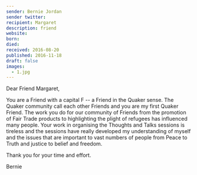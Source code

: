 ```yaml
---
sender: Bernie Jordan
sender twitter:
recipient: Margaret
description: friend
website:
born:
died:
received: 2016-08-20
published: 2016-11-18
draft: false
images:
  - 1.jpg
---
```

Dear Friend Margaret,

You are a Friend with a capital F -- a Friend in the Quaker sense. The Quaker community call each other Friends and you are my first Quaker Friend. The work you do for our community of Friends from the promotion of Fair Trade products to highlighting the plight of refugees has influenced many people. Your work in organising the Thoughts and Talks sessions is tireless and the sessions have really developed my understanding of myself and the issues that are important to vast numbers of people from Peace to Truth and justice to belief and freedom.

Thank you for your time and effort.

Bernie